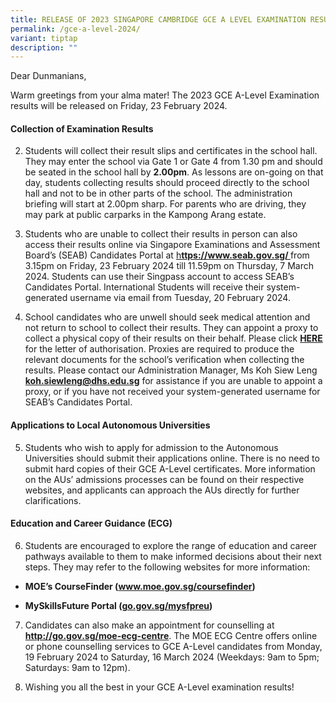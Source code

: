 ```yaml
---
title: RELEASE OF 2023 SINGAPORE CAMBRIDGE GCE A LEVEL EXAMINATION RESULTS
permalink: /gce-a-level-2024/
variant: tiptap
description: ""
---
```

<p>Dear Dunmanians,</p>
<p>Warm greetings from your alma mater! The 2023 GCE A-Level Examination
results will be released on Friday, 23 February 2024.</p>
<h4><strong>Collection of Examination Results</strong></h4>
<ol start="2" data-tight="true" class="tight">
<li>
<p>Students will collect their result slips and certificates in the school
hall. They may enter the school via Gate 1 or Gate 4 from 1.30 pm and should
be seated in the school hall by <strong>2.00pm</strong>. As lessons are
on-going on that day, students collecting results should proceed directly
to the school hall and not to be in other parts of the school. The administration
briefing will start at 2.00pm sharp. For parents who are driving, they
may park at public carparks in the Kampong Arang estate.</p>
<p></p>
</li>
<li>
<p>Students who are unable to collect their results in person can also access
their results online via Singapore Examinations and Assessment Board’s
(SEAB) Candidates Portal at <a href="https://www.seab.gov.sg/" rel="noopener noreferrer nofollow" target="_blank">h</a><strong><a href="https://www.seab.gov.sg/" rel="noopener noreferrer nofollow" target="_blank">ttps://www.seab.gov.sg/ </a></strong>from
3.15pm on Friday, 23 February 2024 till 11.59pm on Thursday, 7 March 2024.
Students can use their Singpass account to access SEAB’s Candidates Portal.
International Students will receive their system-generated username via
email from Tuesday, 20 February 2024.</p>
<p></p>
</li>
<li>
<p>School candidates who are unwell should seek medical attention and not
return to school to collect their results. They can appoint a proxy to
collect a physical copy of their results on their behalf. Please click <strong><a href="/files/Letter_of_authorisation_for_collection_of_documents_for_A_level_exam.pdf" rel="noopener noreferrer nofollow" target="_blank">HERE</a></strong> for
the letter of authorisation. Proxies are required to produce the relevant
documents for the school’s verification when collecting the results. Please
contact our Administration Manager, Ms Koh Siew Leng <strong><a href="mailto:koh.siewleng@dhs.edu.sg" rel="noopener noreferrer nofollow" target="_blank">koh.siewleng@dhs.edu.sg</a></strong> for
assistance if you are unable to appoint a proxy, or if you have not received
your system-generated username for SEAB’s Candidates Portal.</p>
<p></p>
</li>
</ol>
<h4><strong>Applications to Local Autonomous Universities</strong></h4>
<ol start="5" data-tight="true" class="tight">
<li>
<p>Students who wish to apply for admission to the Autonomous Universities
should submit their applications online. There is no need to submit hard
copies of their GCE A-Level certificates. More information on the AUs’
admissions processes can be found on their respective websites, and applicants
can approach the AUs directly for further clarifications.</p>
</li>
</ol>
<h4><strong>Education and Career Guidance (ECG)</strong></h4>
<ol start="6" data-tight="true" class="tight">
<li>
<p>Students are encouraged to explore the range of education and career pathways
available to them to make informed decisions about their next steps. They
may refer to the following websites for more information:</p>
<p></p>
</li>
</ol>
<ul data-tight="true" class="tight">
<li>
<p><strong>MOE’s CourseFinder (<a href="www.moe.gov.sg/coursefinder" rel="noopener noreferrer nofollow" target="_blank">www.moe.gov.sg/coursefinder</a>)</strong>
</p>
</li>
<li>
<p><strong>MySkillsFuture Portal (<a href="go.gov.sg/mysfpreu" rel="noopener noreferrer nofollow" target="_blank">go.gov.sg/mysfpreu</a>)</strong>
</p>
<p></p>
</li>
</ul>
<ol start="7" data-tight="true" class="tight">
<li>
<p>Candidates can also make an appointment for counselling at <strong><a href="http://go.gov.sg/moe-ecg-centre" rel="noopener noreferrer nofollow" target="_blank">http://go.gov.sg/moe-ecg-centre</a></strong>.
The MOE ECG Centre offers online or phone counselling services to GCE A-Level
candidates from Monday, 19 February 2024 to Saturday, 16 March 2024 (Weekdays:
9am to 5pm; Saturdays: 9am to 12pm).</p>
<p></p>
</li>
<li>
<p>Wishing you all the best in your GCE A-Level examination results!</p>
<p></p>
</li>
</ol>
<p></p>